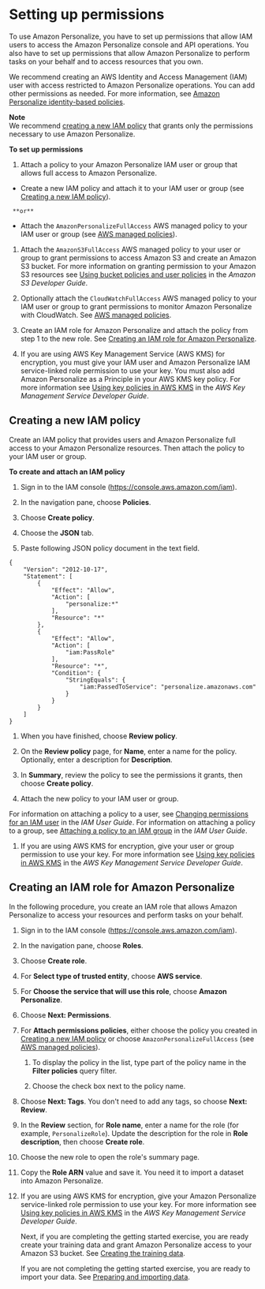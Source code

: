 # Setting up permissions<a name="aws-personalize-set-up-permissions"></a>

 To use Amazon Personalize, you have to set up permissions that allow IAM users to access the Amazon Personalize console and API operations\. You also have to set up permissions that allow Amazon Personalize to perform tasks on your behalf and to access resources that you own\. 

We recommend creating an AWS Identity and Access Management \(IAM\) user with access restricted to Amazon Personalize operations\. You can add other permissions as needed\. For more information, see [Amazon Personalize identity\-based policies](security_iam_service-with-iam.md#security_iam_service-with-iam-id-based-policies)\. 

**Note**  
 We recommend [creating a new IAM policy](#set-up-required-permissions) that grants only the permissions necessary to use Amazon Personalize\. 

**To set up permissions**

1.  Attach a policy to your Amazon Personalize IAM user or group that allows full access to Amazon Personalize\. 
   +  Create a new IAM policy and attach it to your IAM user or group \(see [Creating a new IAM policy](#set-up-required-permissions)\)\. 

     **or**
   + Attach the `AmazonPersonalizeFullAccess` AWS managed policy to your IAM user or group \(see [AWS managed policies](security_iam_id-based-policy-examples.md#using-managed-policies)\)\.

1.  Attach the `AmazonS3FullAccess` AWS managed policy to your user or group to grant permissions to access Amazon S3 and create an Amazon S3 bucket\. For more information on granting permission to your Amazon S3 resources see [Using bucket policies and user policies](https://docs.aws.amazon.com/AmazonS3/latest/dev/using-iam-policies.html) in the *Amazon S3 Developer Guide*\.

1.  Optionally attach the `CloudWatchFullAccess` AWS managed policy to your IAM user or group to grant permissions to monitor Amazon Personalize with CloudWatch\. See [AWS managed policies](security_iam_id-based-policy-examples.md#using-managed-policies)\. 

1.  Create an IAM role for Amazon Personalize and attach the policy from step 1 to the new role\. See [Creating an IAM role for Amazon Personalize](#set-up-create-role-with-permissions)\. 

1. If you are using AWS Key Management Service \(AWS KMS\) for encryption, you must give your IAM user and Amazon Personalize IAM service\-linked role permission to use your key\. You must also add Amazon Personalize as a Principle in your AWS KMS key policy\. For more information see [Using key policies in AWS KMS](https://docs.aws.amazon.com/kms/latest/developerguide/key-policies.html) in the *AWS Key Management Service Developer Guide*\.

## Creating a new IAM policy<a name="set-up-required-permissions"></a>

Create an IAM policy that provides users and Amazon Personalize full access to your Amazon Personalize resources\. Then attach the policy to your IAM user or group\. 

**To create and attach an IAM policy**

1. Sign in to the IAM console \([https://console\.aws\.amazon\.com/iam](https://console.aws.amazon.com/iam)\)\. 

1. In the navigation pane, choose **Policies**\. 

1. Choose **Create policy**\. 

1. Choose the **JSON** tab\. 

1.  Paste following JSON policy document in the text field\.

   ```
   {
       "Version": "2012-10-17",
       "Statement": [
           {
               "Effect": "Allow",
               "Action": [
                   "personalize:*"
               ],
               "Resource": "*"
           },
           {
               "Effect": "Allow",
               "Action": [
                   "iam:PassRole"
               ],
               "Resource": "*",
               "Condition": {
                   "StringEquals": {
                       "iam:PassedToService": "personalize.amazonaws.com"
                   }
               }
           }
       ]
   }
   ```

1. When you have finished, choose **Review policy**\. 

1. On the **Review policy** page, for **Name**, enter a name for the policy\. Optionally, enter a description for **Description**\. 

1. In **Summary**, review the policy to see the permissions it grants, then choose **Create policy**\.

1.  Attach the new policy to your IAM user or group\. 

   For information on attaching a policy to a user, see [Changing permissions for an IAM user](https://docs.aws.amazon.com/IAM/latest/UserGuide/id_users_change-permissions.html) in the *IAM User Guide*\. For information on attaching a policy to a group, see [Attaching a policy to an IAM group](https://docs.aws.amazon.com/IAM/latest/UserGuide/id_groups_manage_attach-policy.html) in the *IAM User Guide*\. 

1. If you are using AWS KMS for encryption, give your user or group permission to use your key\. For more information see [Using key policies in AWS KMS](https://docs.aws.amazon.com/kms/latest/developerguide/key-policies.html) in the *AWS Key Management Service Developer Guide*\. 

## Creating an IAM role for Amazon Personalize<a name="set-up-create-role-with-permissions"></a>

In the following procedure, you create an IAM role that allows Amazon Personalize to access your resources and perform tasks on your behalf\.

1. Sign in to the IAM console \([https://console\.aws\.amazon\.com/iam](https://console.aws.amazon.com/iam)\)\.

1. In the navigation pane, choose **Roles**\.

1. Choose **Create role**\.

1. For **Select type of trusted entity**, choose **AWS service**\.

1. For **Choose the service that will use this role**, choose **Amazon Personalize**\. 

1. Choose **Next: Permissions**\.

1. For **Attach permissions policies**, either choose the policy you created in [Creating a new IAM policy](#set-up-required-permissions) or choose `AmazonPersonalizeFullAccess` \(see [AWS managed policies](security_iam_id-based-policy-examples.md#using-managed-policies)\)\.

   1. To display the policy in the list, type part of the policy name in the **Filter policies** query filter\.

   1. Choose the check box next to the policy name\.

1. Choose **Next: Tags**\. You don't need to add any tags, so choose **Next: Review**\.

1. In the **Review** section, for **Role name**, enter a name for the role \(for example, `PersonalizeRole`\)\. Update the description for the role in **Role description**, then choose **Create role**\.

1. Choose the new role to open the role's summary page\.

1. Copy the **Role ARN** value and save it\. You need it to import a dataset into Amazon Personalize\.

1. If you are using AWS KMS for encryption, give your Amazon Personalize service\-linked role permission to use your key\. For more information see [Using key policies in AWS KMS](https://docs.aws.amazon.com/kms/latest/developerguide/key-policies.html) in the *AWS Key Management Service Developer Guide*\. 

   Next, if you are completing the getting started exercise, you are ready create your training data and grant Amazon Personalize access to your Amazon S3 bucket\. See [Creating the training data](gs-prerequisites.md#gs-upload-to-bucket)\. 

   If you are not completing the getting started exercise, you are ready to import your data\. See [Preparing and importing data](data-prep.md)\. 